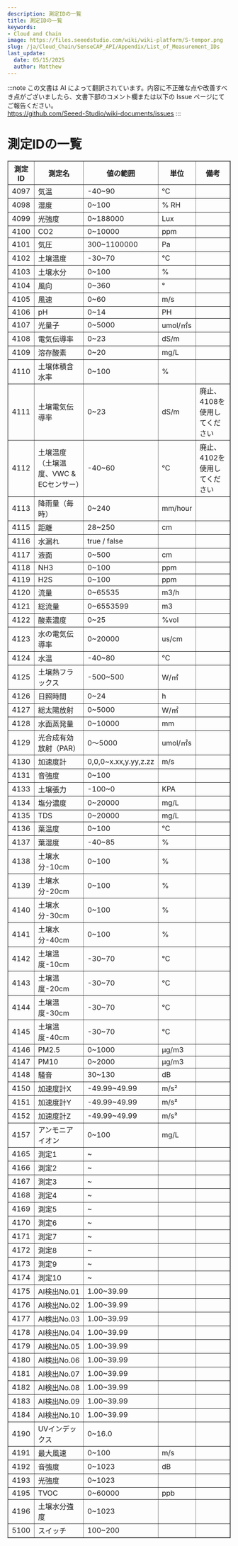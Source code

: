 ```yaml
---
description: 測定IDの一覧
title: 測定IDの一覧
keywords:
- Cloud and Chain
image: https://files.seeedstudio.com/wiki/wiki-platform/S-tempor.png        
slug: /ja/Cloud_Chain/SenseCAP_API/Appendix/List_of_Measurement_IDs
last_update:
  date: 05/15/2025
  author: Matthew
---
```

:::note
この文書は AI によって翻訳されています。内容に不正確な点や改善すべき点がございましたら、文書下部のコメント欄または以下の Issue ページにてご報告ください。  
https://github.com/Seeed-Studio/wiki-documents/issues
:::

<div class="post-header">
<h1>測定IDの一覧</h1>
</div>
<div class="post-content">
<div id="toc"></div>
<div>
<div id="di"></div>
<table id="tb" border="1">
<tbody>
<tr>
<th>測定ID</th>
<th>測定名</th>
<th>値の範囲</th>
<th>単位</th>
<th>備考</th>
</tr>
<tr>
<td>4097</td>
<td>気温</td>
<td>-40~90</td>
<td>℃</td>
<td></td>
</tr>
<tr>
<td>4098</td>
<td>湿度</td>
<td>0~100</td>
<td>% RH</td>
<td></td>
</tr>
<tr>
<td>4099</td>
<td>光強度</td>
<td>0~188000</td>
<td>Lux</td>
<td></td>
</tr>
<tr>
<td>4100</td>
<td>CO2</td>
<td>0~10000</td>
<td>ppm</td>
<td></td>
</tr>
<tr>
<td>4101</td>
<td>気圧</td>
<td>300~1100000</td>
<td>Pa</td>
<td></td>
</tr>
<tr>
<td>4102</td>
<td>土壌温度</td>
<td>-30~70</td>
<td>℃</td>
<td></td>
</tr>
<tr>
<td>4103</td>
<td>土壌水分</td>
<td>0~100</td>
<td>%</td>
<td></td>
</tr>
<tr>
<td>4104</td>
<td>風向</td>
<td>0~360</td>
<td>°</td>
<td></td>
</tr>
<tr>
<td>4105</td>
<td>風速</td>
<td>0~60</td>
<td>m/s</td>
<td></td>
</tr>
<tr>
<td>4106</td>
<td>pH</td>
<td>0~14</td>
<td>PH</td>
<td></td>
</tr>
<tr>
<td>4107</td>
<td>光量子</td>
<td>0~5000</td>
<td>umol/㎡s</td>
<td></td>
</tr>
<tr>
<td>4108</td>
<td>電気伝導率</td>
<td>0~23</td>
<td>dS/m</td>
<td></td>
</tr>
<tr>
<td>4109</td>
<td>溶存酸素</td>
<td>0~20</td>
<td>mg/L</td>
<td></td>
</tr>
<tr>
<td>4110</td>
<td>土壌体積含水率</td>
<td>0~100</td>
<td>%</td>
<td></td>
</tr>
<tr>
<td>4111</td>
<td>土壌電気伝導率</td>
<td>0~23</td>
<td>dS/m</td>
<td>廃止、4108を使用してください</td>
</tr>
<tr>
<td>4112</td>
<td>土壌温度（土壌温度、VWC &amp; ECセンサー）</td>
<td>-40~60</td>
<td>℃</td>
<td>廃止、4102を使用してください</td>
</tr>
<tr>
<td>4113</td>
<td>降雨量（毎時）</td>
<td>0~240</td>
<td>mm/hour</td>
<td></td>
</tr>
<tr>
<td>4115</td>
<td>距離</td>
<td>28~250</td>
<td>cm</td>
<td></td>
</tr>
<tr>
<td>4116</td>
<td>水漏れ</td>
<td>true / false</td>
<td></td>
<td></td>
</tr>
<tr>
<td>4117</td>
<td>液面</td>
<td>0~500</td>
<td>cm</td>
<td></td>
</tr>
<tr>
<td>4118</td>
<td>NH3</td>
<td>0~100</td>
<td>ppm</td>
<td></td>
</tr>
<tr>
<td>4119</td>
<td>H2S</td>
<td>0~100</td>
<td>ppm</td>
<td></td>
</tr>
<tr>
<td>4120</td>
<td>流量</td>
<td>0~65535</td>
<td>m3/h</td>
<td></td>
</tr>
<tr>
<td>4121</td>
<td>総流量</td>
<td>0~6553599</td>
<td>m3</td>
<td></td>
</tr>
<tr>
<td>4122</td>
<td>酸素濃度</td>
<td>0~25</td>
<td>%vol</td>
<td></td>
</tr>
<tr>
<td>4123</td>
<td>水の電気伝導率</td>
<td>0~20000</td>
<td>us/cm</td>
<td></td>
</tr>
<tr>
<td>4124</td>
<td>水温</td>
<td>-40~80</td>
<td>℃</td>
<td></td>
</tr>
<tr>
<td>4125</td>
<td>土壌熱フラックス</td>
<td>-500~500</td>
<td>W/㎡</td>
<td></td>
</tr>
<tr>
<td>4126</td>
<td>日照時間</td>
<td>0~24</td>
<td>h</td>
<td></td>
</tr>
<tr>
<td>4127</td>
<td>総太陽放射</td>
<td>0~5000</td>
<td>W/㎡</td>
<td></td>
</tr>
<tr>
<td>4128</td>
<td>水面蒸発量</td>
<td>0~10000</td>
<td>mm</td>
<td></td>
</tr>
<tr>
<td>4129</td>
<td>光合成有効放射（PAR）</td>
<td>0～5000</td>
<td>umol/㎡s</td>
<td></td>
</tr>
<tr>
<td>4130</td>
<td>加速度計</td>
<td>0,0,0~x.xx,y.yy,z.zz</td>
<td>m/s</td>
<td></td>
</tr>
<tr>
<td>4131</td>
<td>音強度</td>
<td>0~100</td>
<td></td>
<td></td>
</tr>
<tr>
<td>4133</td>
<td>土壌張力</td>
<td>-100~0</td>
<td>KPA</td>
<td></td>
</tr>
<tr>
<td>4134</td>
<td>塩分濃度</td>
<td>0~20000</td>
<td>mg/L</td>
<td></td>
</tr>
<tr>
<td>4135</td>
<td>TDS</td>
<td>0~20000</td>
<td>mg/L</td>
<td></td>
</tr>
<tr>
<td>4136</td>
<td>葉温度</td>
<td>0~100</td>
<td>℃</td>
<td></td>
</tr>
<tr>
<td>4137</td>
<td>葉湿度</td>
<td>-40~85</td>
<td>%</td>
<td></td>
</tr>
<tr>
<td>4138</td>
<td>土壌水分-10cm</td>
<td>0~100</td>
<td>%</td>
<td></td>
</tr>
<tr>
<td>4139</td>
<td>土壌水分-20cm</td>
<td>0~100</td>
<td>%</td>
<td></td>
</tr>
<tr>
<td>4140</td>
<td>土壌水分-30cm</td>
<td>0~100</td>
<td>%</td>
<td></td>
</tr>
<tr>
<td>4141</td>
<td>土壌水分-40cm</td>
<td>0~100</td>
<td>%</td>
<td></td>
</tr>
<tr>
<td>4142</td>
<td>土壌温度-10cm</td>
<td>-30~70</td>
<td>℃</td>
<td></td>
</tr>
<tr>
<td>4143</td>
<td>土壌温度-20cm</td>
<td>-30~70</td>
<td>℃</td>
<td></td>
</tr>
<tr>
<td>4144</td>
<td>土壌温度-30cm</td>
<td>-30~70</td>
<td>℃</td>
<td></td>
</tr>
<tr>
<td>4145</td>
<td>土壌温度-40cm</td>
<td>-30~70</td>
<td>℃</td>
<td></td>
</tr>
<tr>
<td>4146</td>
<td>PM2.5</td>
<td>0~1000</td>
<td>μg/m3</td>
<td></td>
</tr>
<tr>
<td>4147</td>
<td>PM10</td>
<td>0~2000</td>
<td>μg/m3</td>
<td></td>
</tr>
<tr>
<td>4148</td>
<td>騒音</td>
<td>30~130</td>
<td>dB</td>
<td></td>
</tr>
<tr>
<td>4150</td>
<td>加速度計X</td>
<td>-49.99~49.99</td>
<td>m/s²</td>
<td></td>
</tr>
<tr>
<td>4151</td>
<td>加速度計Y</td>
<td>-49.99~49.99</td>
<td>m/s²</td>
<td></td>
</tr>
<tr>
<td>4152</td>
<td>加速度計Z</td>
<td>-49.99~49.99</td>
<td>m/s²</td>
<td></td>
</tr>
<tr>
<td>4157</td>
<td>アンモニアイオン</td>
<td>0~100</td>
<td>mg/L</td>
<td></td>
</tr>
<tr>
<td>4165</td>
<td>測定1</td>
<td>~</td>
<td></td>
<td></td>
</tr>
<tr>
<td>4166</td>
<td>測定2</td>
<td>~</td>
<td></td>
<td></td>
</tr>
<tr>
<td>4167</td>
<td>測定3</td>
<td>~</td>
<td></td>
<td></td>
</tr>
<tr>
<td>4168</td>
<td>測定4</td>
<td>~</td>
<td></td>
<td></td>
</tr>
<tr>
<td>4169</td>
<td>測定5</td>
<td>~</td>
<td></td>
<td></td>
</tr>
<tr>
<td>4170</td>
<td>測定6</td>
<td>~</td>
<td></td>
<td></td>
</tr>
<tr>
<td>4171</td>
<td>測定7</td>
<td>~</td>
<td></td>
<td></td>
</tr>
<tr>
<td>4172</td>
<td>測定8</td>
<td>~</td>
<td></td>
<td></td>
</tr>
<tr>
<td>4173</td>
<td>測定9</td>
<td>~</td>
<td></td>
<td></td>
</tr>
<tr>
<td>4174</td>
<td>測定10</td>
<td>~</td>
<td></td>
<td></td>
</tr>
<tr>
<td>4175</td>
<td>AI検出No.01</td>
<td>1.00~39.99</td>
<td></td>
<td></td>
</tr>
<tr>
<td>4176</td>
<td>AI検出No.02</td>
<td>1.00~39.99</td>
<td></td>
<td></td>
</tr>
<tr>
<td>4177</td>
<td>AI検出No.03</td>
<td>1.00~39.99</td>
<td></td>
<td></td>
</tr>
<tr>
<td>4178</td>
<td>AI検出No.04</td>
<td>1.00~39.99</td>
<td></td>
<td></td>
</tr>
<tr>
<td>4179</td>
<td>AI検出No.05</td>
<td>1.00~39.99</td>
<td></td>
<td></td>
</tr>
<tr>
<td>4180</td>
<td>AI検出No.06</td>
<td>1.00~39.99</td>
<td></td>
<td></td>
</tr>
<tr>
<td>4181</td>
<td>AI検出No.07</td>
<td>1.00~39.99</td>
<td></td>
<td></td>
</tr>
<tr>
<td>4182</td>
<td>AI検出No.08</td>
<td>1.00~39.99</td>
<td></td>
<td></td>
</tr>
<tr>
<td>4183</td>
<td>AI検出No.09</td>
<td>1.00~39.99</td>
<td></td>
<td></td>
</tr>
<tr>
<td>4184</td>
<td>AI検出No.10</td>
<td>1.00~39.99</td>
<td></td>
<td></td>
</tr>
<tr>
<td>4190</td>
<td>UVインデックス</td>
<td>0~16.0</td>
<td></td>
<td></td>
</tr>
<tr>
<td>4191</td>
<td>最大風速</td>
<td>0~100</td>
<td>m/s</td>
<td></td>
</tr>
<tr>
<td>4192</td>
<td>音強度</td>
<td>0~1023</td>
<td>dB</td>
<td></td>
</tr>
<tr>
<td>4193</td>
<td>光強度</td>
<td>0~1023</td>
<td></td>
<td></td>
</tr>
<tr>
<td>4195</td>
<td>TVOC</td>
<td>0~60000</td>
<td>ppb</td>
<td></td>
</tr>
<tr>
<td>4196</td>
<td>土壌水分強度</td>
<td>0~1023</td>
<td></td>
<td></td>
</tr>
<tr>
<td>5100</td>
<td>スイッチ</td>
<td>100~200</td>
<td></td>
<td></td>
</tr>
</tbody>
</table>
</div>
</div>